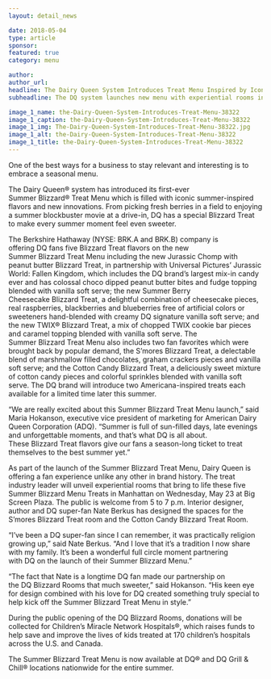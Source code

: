 ```yaml
---
layout: detail_news

date: 2018-05-04
type: article
sponsor:
featured: true
category: menu        

author:  
author_url: 
headline: The Dairy Queen System Introduces Treat Menu Inspired by Iconic Summer Moments
subheadline: The DQ system launches new menu with experiential rooms in collaboration with designer and DQ super-fan Nate Berkus 

image_1_name: the-Dairy-Queen-System-Introduces-Treat-Menu-38322
image_1_caption: the-Dairy-Queen-System-Introduces-Treat-Menu-38322
image_1_img: The-Dairy-Queen-System-Introduces-Treat-Menu-38322.jpg
image_1_alt: the-Dairy-Queen-System-Introduces-Treat-Menu-38322
image_1_title: the-Dairy-Queen-System-Introduces-Treat-Menu-38322
---
```

	
One of the best ways for a business to stay relevant and interesting is to embrace a seasonal menu.

<!--more-->The&nbsp;Dairy Queen&reg;&nbsp;system has introduced its first-ever Summer&nbsp;Blizzard&reg;&nbsp;Treat Menu which is filled with iconic summer-inspired flavors and new innovations. From picking fresh berries in a field to enjoying a summer blockbuster movie at a drive-in,&nbsp;DQ&nbsp;has a special&nbsp;Blizzard&nbsp;Treat to make every summer moment feel even sweeter.

The Berkshire Hathaway (NYSE: BRK.A and BRK.B) company is offering&nbsp;DQ&nbsp;fans five&nbsp;Blizzard&nbsp;Treat flavors on the new Summer&nbsp;Blizzard&nbsp;Treat Menu including the new Jurassic Chomp with peanut butter&nbsp;Blizzard&nbsp;Treat, in partnership with Universal Pictures&rsquo;&nbsp;Jurassic World: Fallen Kingdom, which includes the&nbsp;DQ&nbsp;brand&rsquo;s largest mix-in candy ever and has colossal choco dipped peanut butter bites and fudge topping blended with vanilla soft serve; the new Summer Berry Cheesecake&nbsp;Blizzard&nbsp;Treat, a delightful combination of cheesecake pieces, real raspberries, blackberries and blueberries free of artificial colors or sweeteners hand-blended with creamy&nbsp;DQ&nbsp;signature vanilla soft serve; and the new&nbsp;TWIX&reg;&nbsp;Blizzard&nbsp;Treat, a mix of chopped&nbsp;TWIX&nbsp;cookie bar pieces and caramel topping blended with vanilla soft serve. The Summer&nbsp;Blizzard&nbsp;Treat Menu also includes two fan favorites which were brought back by popular demand, the S&rsquo;mores&nbsp;Blizzard&nbsp;Treat, a delectable blend of marshmallow filled chocolates, graham crackers pieces and vanilla soft serve; and the Cotton Candy&nbsp;Blizzard&nbsp;Treat, a deliciously sweet mixture of cotton candy pieces and colorful sprinkles blended with vanilla soft serve. The&nbsp;DQ&nbsp;brand will introduce two Americana-inspired treats each available for a limited time later this summer.

&ldquo;We are really excited about this Summer&nbsp;Blizzard&nbsp;Treat Menu launch,&rdquo; said Maria Hokanson, executive vice president of marketing for American Dairy Queen Corporation (ADQ). &ldquo;Summer is full of sun-filled days, late evenings and unforgettable moments, and that&rsquo;s what&nbsp;DQ&nbsp;is all about. These&nbsp;Blizzard&nbsp;Treat flavors give our fans a season-long ticket to treat themselves to the best summer yet.&rdquo;

As part of the launch of the Summer&nbsp;Blizzard&nbsp;Treat Menu,&nbsp;Dairy Queen&nbsp;is offering a fan experience unlike any other in brand history. The treat industry leader will unveil experiential rooms that bring to life these five Summer&nbsp;Blizzard&nbsp;Menu Treats in Manhattan on Wednesday, May 23 at Big Screen Plaza. The public is welcome from 5 to 7 p.m. Interior designer, author and&nbsp;DQ&nbsp;super-fan Nate Berkus has designed the spaces for the S&rsquo;mores&nbsp;Blizzard&nbsp;Treat room and the Cotton Candy&nbsp;Blizzard&nbsp;Treat Room.

&ldquo;I&rsquo;ve been a&nbsp;DQ&nbsp;super-fan since I can remember, it was practically religion growing up,&rdquo; said Nate Berkus. &ldquo;And I love that it&rsquo;s a tradition I now share with my family. It&rsquo;s been a wonderful full circle moment partnering with&nbsp;DQ&nbsp;on the launch of their Summer&nbsp;Blizzard&nbsp;Menu.&rdquo;

&ldquo;The fact that Nate is a longtime&nbsp;DQ&nbsp;fan made our partnership on the&nbsp;DQ&nbsp;Blizzard&nbsp;Rooms that much sweeter,&rdquo; said Hokanson. &ldquo;His keen eye for design combined with his love for&nbsp;DQ&nbsp;created something truly special to help kick off the Summer&nbsp;Blizzard&nbsp;Treat Menu in style.&rdquo;

During the public opening of the&nbsp;DQ Blizzard&nbsp;Rooms, donations will be collected for Children&rsquo;s Miracle Network Hospitals&reg;, which raises funds to help save and improve the lives of kids treated at 170 children&rsquo;s hospitals across the U.S. and Canada.

The Summer Blizzard Treat Menu is now available at&nbsp;DQ&reg;&nbsp;and&nbsp;DQ&nbsp;Grill &amp; Chill&reg;&nbsp;locations nationwide for the entire summer.
